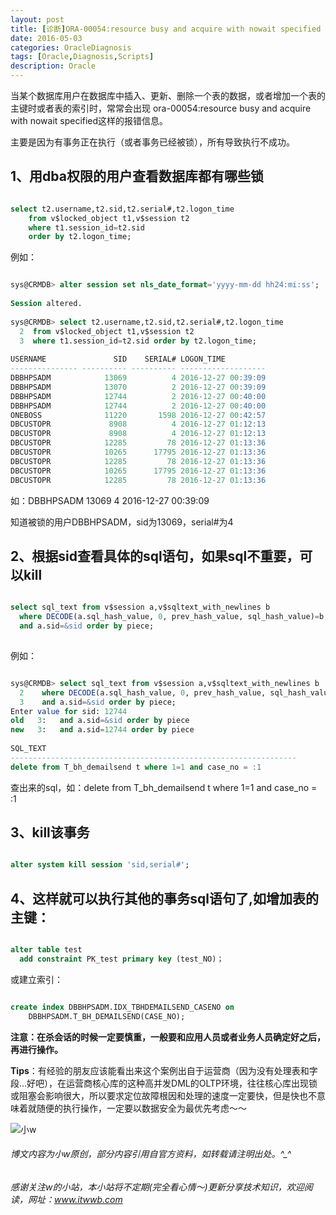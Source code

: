 ```yaml
---
layout: post
title: [诊断]ORA-00054:resource busy and acquire with nowait specified
date: 2016-05-03
categories: OracleDiagnosis
tags: [Oracle,Diagnosis,Scripts]
description: Oracle
---
```


当某个数据库用户在数据库中插入、更新、删除一个表的数据，或者增加一个表的主键时或者表的索引时，常常会出现
ora-00054:resource busy and acquire with nowait specified这样的报错信息。

主要是因为有事务正在执行（或者事务已经被锁），所有导致执行不成功。

## 1、用dba权限的用户查看数据库都有哪些锁

```sql

select t2.username,t2.sid,t2.serial#,t2.logon_time
    from v$locked_object t1,v$session t2
    where t1.session_id=t2.sid 
	order by t2.logon_time;

```

例如：

```sql

sys@CRMDB> alter session set nls_date_format='yyyy-mm-dd hh24:mi:ss';
 
Session altered.
 
sys@CRMDB> select t2.username,t2.sid,t2.serial#,t2.logon_time 
  2  from v$locked_object t1,v$session t2 
  3  where t1.session_id=t2.sid order by t2.logon_time;
 
USERNAME               SID    SERIAL# LOGON_TIME
--------------- ---------- ---------- -------------------
DBBHPSADM            13069          4 2016-12-27 00:39:09
DBBHPSADM            13070          2 2016-12-27 00:39:09
DBBHPSADM            12744          2 2016-12-27 00:40:00
DBBHPSADM            12744          2 2016-12-27 00:40:00
ONEBOSS              11220       1598 2016-12-27 00:42:57
DBCUSTOPR             8908          4 2016-12-27 01:12:13
DBCUSTOPR             8908          4 2016-12-27 01:12:13
DBCUSTOPR            12285         78 2016-12-27 01:13:36
DBCUSTOPR            10265      17795 2016-12-27 01:13:36
DBCUSTOPR            12285         78 2016-12-27 01:13:36
DBCUSTOPR            10265      17795 2016-12-27 01:13:36
DBCUSTOPR            12285         78 2016-12-27 01:13:36

```

如：DBBHPSADM  13069  4 2016-12-27 00:39:09

知道被锁的用户DBBHPSADM，sid为13069，serial#为4

## 2、根据sid查看具体的sql语句，如果sql不重要，可以kill

```sql

select sql_text from v$session a,v$sqltext_with_newlines b
  where DECODE(a.sql_hash_value, 0, prev_hash_value, sql_hash_value)=b.hash_value
  and a.sid=&sid order by piece;
  
```  
  
例如：


```sql

sys@CRMDB> select sql_text from v$session a,v$sqltext_with_newlines b
  2    where DECODE(a.sql_hash_value, 0, prev_hash_value, sql_hash_value)=b.hash_value
  3    and a.sid=&sid order by piece;
Enter value for sid: 12744
old   3:   and a.sid=&sid order by piece
new   3:   and a.sid=12744 order by piece
 
SQL_TEXT
----------------------------------------------------------------
delete from T_bh_demailsend t where 1=1 and case_no = :1

```
				
查出来的sql，如：delete from T_bh_demailsend t where 1=1 and case_no = :1


## 3、kill该事务

```sql

alter system kill session 'sid,serial#';

```

## 4、这样就可以执行其他的事务sql语句了,如增加表的主键：

```sql

alter table test
  add constraint PK_test primary key (test_NO)；

```

或建立索引：

```sql

create index DBBHPSADM.IDX_TBHDEMAILSEND_CASENO on
    DBBHPSADM.T_BH_DEMAILSEND(CASE_NO);

```

**注意：在杀会话的时候一定要慎重，一般要和应用人员或者业务人员确定好之后，再进行操作。**

**Tips**：有经验的朋友应该能看出来这个案例出自于运营商（因为没有处理表和字段...好吧），在运营商核心库的这种高并发DML的OLTP环境，往往核心库出现锁或阻塞会影响很大，所以要求定位故障根因和处理的速度一定要快，但是快也不意味着就随便的执行操作，一定要以数据安全为最优先考虑～～



![小w](https://wx2.sinaimg.cn/mw1024/891ecf4fly1fr361nvrcnj207w07sad7.jpg)

###### 博文内容为小w原创，部分内容引用自官方资料，如转载请注明出处。^_^

###### 感谢关注w的小站，本小站将不定期(完全看心情～)更新分享技术知识，欢迎阅读，网址：www.itwwb.com

